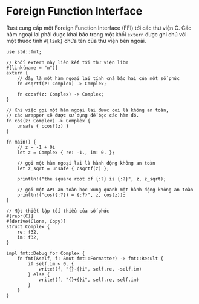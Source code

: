 # Foreign Function Interface

Rust cung cấp một Foreign Function Interface (FFI) tới các thư viện C. Các
hàm ngoại lai phải được khai báo trong một khối `extern` được ghi chú với một
thuộc tính `#[link]` chứa tên của thư viện bên ngoài.

```rust,ignore
use std::fmt;

// khối extern này liên kết tới thư viện libm
#[link(name = "m")]
extern {
    // đây là một hàm ngoại lai tính cnă bậc hai của một số phức
    fn csqrtf(z: Complex) -> Complex;

    fn ccosf(z: Complex) -> Complex;
}

// Khi việc gọi một hàm ngoại lai được coi là không an toàn,
// các wrapper sẽ được sử dụng để bọc các hàm đó.
fn cos(z: Complex) -> Complex {
    unsafe { ccosf(z) }
}

fn main() {
    // z = -1 + 0i
    let z = Complex { re: -1., im: 0. };

    // gọi một hàm ngoại lai là hành động không an toàn
    let z_sqrt = unsafe { csqrtf(z) };

    println!("the square root of {:?} is {:?}", z, z_sqrt);

    // gọi một API an toàn bọc xung quanh một hành động không an toàn
    println!("cos({:?}) = {:?}", z, cos(z));
}

// Một thiết lập tối thiểu của số phức
#[repr(C)]
#[derive(Clone, Copy)]
struct Complex {
    re: f32,
    im: f32,
}

impl fmt::Debug for Complex {
    fn fmt(&self, f: &mut fmt::Formatter) -> fmt::Result {
        if self.im < 0. {
            write!(f, "{}-{}i", self.re, -self.im)
        } else {
            write!(f, "{}+{}i", self.re, self.im)
        }
    }
}
```